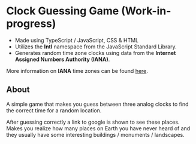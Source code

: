 # Clock Guessing Game (Work-in-progress)

- Made using TypeScript / JavaScript, CSS & HTML
- Utilizes the **Intl** namespace from the JavaScript Standard Library.
- Generates random time zone clocks using data from the **Internet Assigned Numbers Authority (IANA)**.

More information on **IANA** time zones can be found [here](https://www.iana.org).

## About

A simple game that makes you guess between three analog clocks to find the correct time for a random location. 
 
After guessing correctly a link to google is shown to see these places. Makes you realize how many places on Earth you have never heard of and they usually have some interesting buildings / monuments / landscapes.